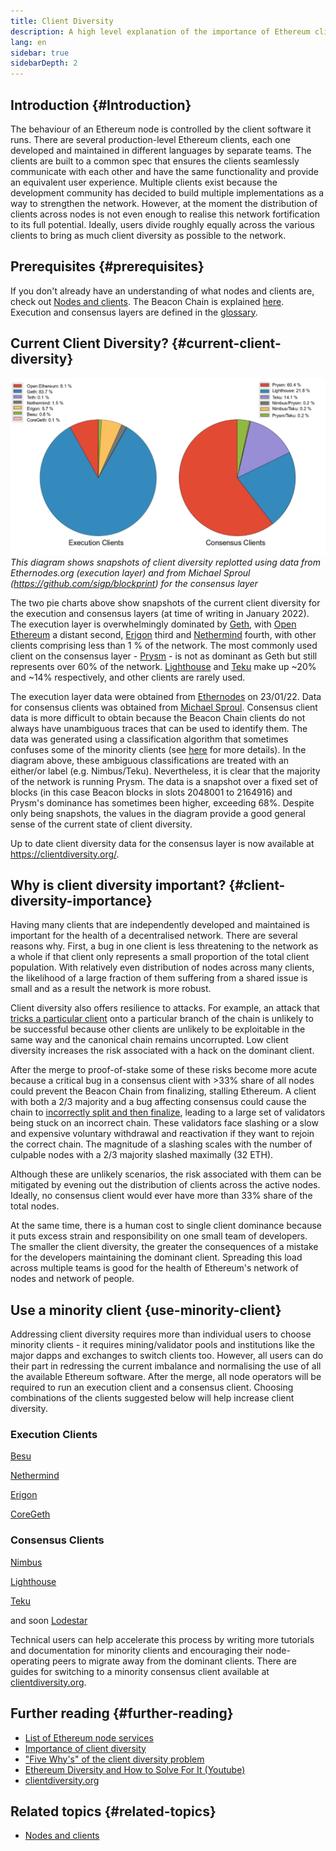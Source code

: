 ```yaml
---
title: Client Diversity
description: A high level explanation of the importance of Ethereum client diversity.
lang: en
sidebar: true
sidebarDepth: 2
---
```


## Introduction {#Introduction}

The behaviour of an Ethereum node is controlled by the client software it runs. There are several production-level Ethereum clients, each one developed and maintained in different languages by separate teams. The clients are built to a common spec that ensures the clients seamlessly communicate with each other and have the same functionality and provide an equivalent user experience. Multiple clients exist because the development community has decided to build multiple implementations as a way to strengthen the network. However, at the moment the distribution of clients across nodes is not even enough to realise this network fortification to its full potential. Ideally, users divide roughly equally across the various clients to bring as much client diversity as possible to the network.

## Prerequisites {#prerequisites}

If you don't already have an understanding of what nodes and clients are, check out [Nodes and clients](/developers/docs/nodes-and-clients/). The Beacon Chain is explained [here](/src/content/eth2/beacon-chain/index.md). Execution and consensus layers are defined in the [glossary](/src/content/glossary/index.md).

## Current Client Diversity? {#current-client-diversity}

![Diagram showing snapshot of client diversity](../client-diversity.jpg)
_This diagram shows snapshots of client diversity replotted using data from Ethernodes.org (execution layer) and from Michael Sproul (https://github.com/sigp/blockprint) for the consensus layer_

The two pie charts above show snapshots of the current client diversity for the execution and consensus layers (at time of writing in January 2022). The execution layer is overwhelmingly dominated by [Geth](https://geth.ethereum.org/), with [Open Ethereum](https://openethereum.github.io/) a distant second, [Erigon](https://github.com/ledgerwatch/erigon) third and [Nethermind](https://nethermind.io/) fourth, with other clients comprising less than 1 % of the network. The most commonly used client on the consensus layer - [Prysm](https://prysmaticlabs.com/#projects) - is not as dominant as Geth but still represents over 60% of the network. [Lighthouse](https://lighthouse.sigmaprime.io/) and [Teku](https://consensys.net/knowledge-base/ethereum-2/teku/) make up ~20% and ~14% respectively, and other clients are rarely used.

The execution layer data were obtained from [Ethernodes](https://ethernodes.org) on 23/01/22. Data for consensus clients was obtained from [Michael Sproul](https://github.com/sigp/blockprint). Consensus client data is more difficult to obtain because the Beacon Chain clients do not always have unambiguous traces that can be used to identify them. The data was generated using a classification algorithm that sometimes confuses some of the minority clients (see [here](https://twitter.com/sproulM_/status/1440512518242197516) for more details). In the diagram above, these ambiguous classifications are treated with an either/or label (e.g. Nimbus/Teku). Nevertheless, it is clear that the majority of the network is running Prysm. The data is a snapshot over a fixed set of blocks (in this case Beacon blocks in slots 2048001 to 2164916) and Prysm's dominance has sometimes been higher, exceeding 68%. Despite only being snapshots, the values in the diagram provide a good general sense of the current state of client diversity.

Up to date client diversity data for the consensus layer is now available at https://clientdiversity.org/.

## Why is client diversity important? {#client-diversity-importance}

Having many clients that are independently developed and maintained is important for the health of a decentralised network. There are several reasons why. First, a bug in one client is less threatening to the network as a whole if that client only represents a small proportion of the total client population. With relatively even distribution of nodes across many clients, the likelihood of a large fraction of them suffering from a shared issue is small and as a result the network is more robust.

Client diversity also offers resilience to attacks. For example, an attack that [tricks a particular client](https://twitter.com/vdWijden/status/1437712249926393858) onto a particular branch of the chain is unlikely to be successful because other clients are unlikely to be exploitable in the same way and the canonical chain remains uncorrupted. Low client diversity increases the risk associated with a hack on the dominant client.

After the merge to proof-of-stake some of these risks become more acute because a critical bug in a consensus client with >33% share of all nodes could prevent the Beacon Chain from finalizing, stalling Ethereum. A client with both a 2/3 majority and a bug affecting consensus could cause the chain to [incorrectly split and then finalize](https://www.symphonious.net/2021/09/23/what-happens-if-beacon-chain-consensus-fails/), leading to a large set of validators being stuck on an incorrect chain. These validators face slashing or a slow and expensive voluntary withdrawal and reactivation if they want to rejoin the correct chain. The magnitude of a slashing scales with the number of culpable nodes with a 2/3 majority slashed maximally (32 ETH).

Although these are unlikely scenarios, the risk associated with them can be mitigated by evening out the distribution of clients across the active nodes. Ideally, no consensus client would ever have more than 33% share of the total nodes.

At the same time, there is a human cost to single client dominance because it puts excess strain and responsibility on one small team of developers. The smaller the client diversity, the greater the consequences of a mistake for the developers maintaining the dominant client. Spreading this load across multiple teams is good for the health of Ethereum's network of nodes and network of people.

## Use a minority client {use-minority-client}

Addressing client diversity requires more than individual users to choose minority clients - it requires mining/validator pools and institutions like the major dapps and exchanges to switch clients too. However, all users can do their part in redressing the current imbalance and normalising the use of all the available Ethereum software. After the merge, all node operators will be required to run an execution client and a consensus client. Choosing combinations of the clients suggested below will help increase client diversity.

### Execution Clients

[Besu](https://www.hyperledger.org/use/besu)

[Nethermind](https://downloads.nethermind.io/)

[Erigon](https://github.com/ledgerwatch/erigon)

[CoreGeth](https://core-geth.org/)

### Consensus Clients

[Nimbus](https://nimbus.team/)

[Lighthouse](https://github.com/sigp/lighthouse)

[Teku](https://consensys.net/knowledge-base/ethereum-2/teku/)

and soon [Lodestar](https://github.com/ChainSafe/lodestar)

Technical users can help accelerate this process by writing more tutorials and documentation for minority clients and encouraging their node-operating peers to migrate away from the dominant clients. There are guides for switching to a minority consensus client available at [clientdiversity.org](https://clientdiversity.org/).

## Further reading {#further-reading}

- [List of Ethereum node services](https://ethereumnodes.com/)
- [Importance of client diversity](https://our.status.im/the-importance-of-client-diversity/)
- ["Five Why's" of the client diversity problem](https://notes.ethereum.org/@afhGjrKfTKmksTOtqhB9RQ/BJGj7uh08)
- [Ethereum Diversity and How to Solve For It (Youtube)](https://www.youtube.com/watch?v=1hZgCaiqwfU)
- [clientdiversity.org](https://clientdiversity.org/)

## Related topics {#related-topics}

- [Nodes and clients](/developers/docs/nodes-and-clients/)
